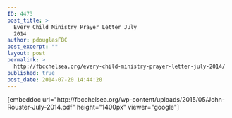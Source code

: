 ```yaml
---
ID: 4473
post_title: >
  Every Child Ministry Prayer Letter July
  2014
author: pdouglasFBC
post_excerpt: ""
layout: post
permalink: >
  http://fbcchelsea.org/every-child-ministry-prayer-letter-july-2014/
published: true
post_date: 2014-07-20 14:44:20
---
```

<p>[embeddoc url="http://fbcchelsea.org/wp-content/uploads/2015/05/John-Rouster-July-2014.pdf" height="1400px" viewer="google"]</p>